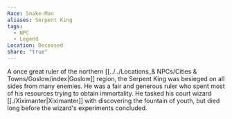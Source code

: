 ```yaml
---
Race: Snake-Man
aliases: Serpent King
tags:
  - NPC
  - Legend
Location: Deceased
share: "true"
---
```


A once great ruler of the northern [[../../Locations_& NPCs/Cities & Towns/Goslow/index|Goslow]] region, the Serpent King was besieged on all sides from many enemies. He was a fair and generous ruler who spent most of his resources trying to obtain immortality. He tasked his court wizard [[./Xiximanter|Xiximanter]] with discovering the fountain of youth, but died long before the wizard's experiments concluded.
